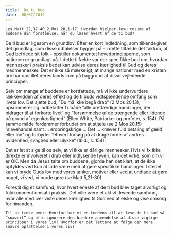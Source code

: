```yaml
---
title:  De ti bud
date:  08/07/2019
---
```


`Læs Matt 22,37-40 2 Mos 20,1-17. Hvordan hjælper Jesu resume af buddene din forståelse, når du læser hvert af de ti bud?`

De ti bud er ligesom en grundlov. Efter en kort indledning, som tilkendegiver det grundlag, som disse udtalelser bygger på – i dette tilfælde det faktum, at Gud befriede sit folk – opstiller dokumentet hovedprincipperne, som nationen er grundlagt på. I dette tilfælde var der specifikke bud om, hvordan mennesker i praksis bedst kan udvise deres kærlighed til Gud og deres medmennesker. Det er ikke så mærkeligt, at mange nationer med en kristen arv har opstillet deres lands love på baggrund af disse vejledende principper.

Selv om mange af buddene er kortfattede, må vi ikke undervurdere rækkevidden af deres effekt og de ti buds vidtspændende omfang som livets lov. Det sjette bud, ”Du må ikke begå drab“ (2 Mos 20,13), opsummerer og indbefatter fx både ”alle uretfærdige handlinger, der bidrager til at forkorte livet“ og ”forsømmelse af de trængende eller lidende på grund af egenkærlighed“ (Ellen White, Patriarker og profeter, s. 154). På samme måde fordømmer forbudet om at stjæle (se 2 Mos 20,15) ”slavehandel samt … erobringskrige … Det … kræver fuld betaling af gæld eller løn“ og forbyder ”ethvert forsøg på at drage fordel af andres uvidenhed, svaghed eller ulykke“ (Ibid., s. 154).

Det er let at sige til os selv, at vi ikke er dårlige mennesker. Hvis vi fx ikke direkte er involveret i drab eller indlysende tyveri, kan det virke, som om vi er OK. Men da Jesus talte om buddene, gjorde han det klart, at de ikke opfyldes ved kun at lade være med at gøre specifikke handlinger. I stedet kan vi bryde Guds lov med vores tanker, motiver eller ved at undlade at gøre noget, vi ved, vi burde gøre (se Matt 5,21-30).

Forestil dig et samfund, hvor hvert eneste af de ti bud blev taget alvorligt og fuldkomment omsat i praksis. Det ville være et aktivt, levende samfund, hvor alle med iver viste deres kærlighed til Gud ved at elske og vise omsorg for hinanden.

`Til at tænke over. Hvorfor har vi en tendens til at læse de ti bud så ”snævert“ og ofte ignorere den bredere anvendelse af disse vigtige principper i vores liv? Hvorfor er det lettere at følge den mere snævre opfattelse i vores liv?`